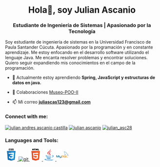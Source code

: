 <h1 align="center">Hola👋, soy Julian Ascanio</h1>
<h3 align="center">Estudiante de Ingeniería de Sistemas | Apasionado por la Tecnología</h3>

Soy estudiante de ingeniería de sistemas en la Universidad Francisco de Paula Santander Cúcuta. Apasionado por la programación y en constante aprendizaje. Me estoy enfocando en el desarrollo software utilizando el lenguaje Java. Me encanta resolver problemas y encontrar soluciones. Quiero seguir expandiendo mis conocimientos en el campo de la programación. 

- 🌱 Actualmente estoy aprendiendo **Spring, JavaScript y estructuras de datos en java.**

- 👯 Colaboraciones [Museo-POO-II](https://github.com/Arguellis17/Museo-POO-II)

- 📫 Mi correo **juliascas123@gmail.com**

<h3 align="left">Connect with me:</h3>
<p align="left">
<a href="https://www.linkedin.com/in/julian-andres-ascanio-castilla-aab873208/" target="blank"><img align="center" src="https://raw.githubusercontent.com/rahuldkjain/github-profile-readme-generator/master/src/images/icons/Social/linked-in-alt.svg" alt="julian andres ascanio castilla" height="30" width="40" /></a>
<a href=https://www.facebook.com/julian.ascanio.1/ target="blank"><img align="center" src="https://raw.githubusercontent.com/rahuldkjain/github-profile-readme-generator/master/src/images/icons/Social/facebook.svg" alt="julian ascanio" height="30" width="40" /></a>
<a href="https://instagram.com/julian_asc28" target="blank"><img align="center" src="https://raw.githubusercontent.com/rahuldkjain/github-profile-readme-generator/master/src/images/icons/Social/instagram.svg" alt="julian_asc28" height="30" width="40" /></a>
</p>

<h3 align="left">Languages and Tools:</h3>
<p align="left"> <a href="https://www.w3schools.com/css/" target="_blank" rel="noreferrer"> <img src="https://raw.githubusercontent.com/devicons/devicon/master/icons/css3/css3-original-wordmark.svg" alt="css3" width="40" height="40"/> </a> <a href="https://git-scm.com/" target="_blank" rel="noreferrer"> <img src="https://www.vectorlogo.zone/logos/git-scm/git-scm-icon.svg" alt="git" width="40" height="40"/> </a> <a href="https://www.w3.org/html/" target="_blank" rel="noreferrer"> <img src="https://raw.githubusercontent.com/devicons/devicon/master/icons/html5/html5-original-wordmark.svg" alt="html5" width="40" height="40"/> </a> <a href="https://www.java.com" target="_blank" rel="noreferrer"> <img src="https://raw.githubusercontent.com/devicons/devicon/master/icons/java/java-original.svg" alt="java" width="40" height="40"/> </a> <a href="https://www.mysql.com/" target="_blank" rel="noreferrer"> <img src="https://raw.githubusercontent.com/devicons/devicon/master/icons/mysql/mysql-original-wordmark.svg" alt="mysql" width="40" height="40"/> </a> </p>
